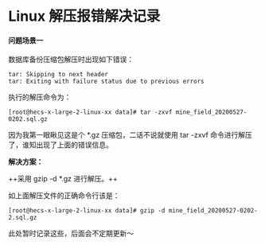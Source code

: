 # Linux 解压报错解决记录



#### 问题场景一

数据库备份压缩包解压时出现如下错误：

```
tar: Skipping to next header
tar: Exiting with failure status due to previous errors
```

执行的解压命令为：

```shell
[root@hecs-x-large-2-linux-xx data]# tar -zxvf mine_field_20200527-0202.sql.gz 
```

因为我第一眼瞅见这是个 *.gz 压缩包，二话不说就使用 tar -zxvf 命令进行解压了，谁知出现了上面的错误信息。

**解决方案：**

++采用 gzip -d *.gz 进行解压。++

如上面解压文件的正确命令行该是：

```shell
[root@hecs-x-large-2-linux-xx data]# gzip -d mine_field_20200527-0202-2.sql.gz 
```

此处暂时记录这些，后面会不定期更新～

